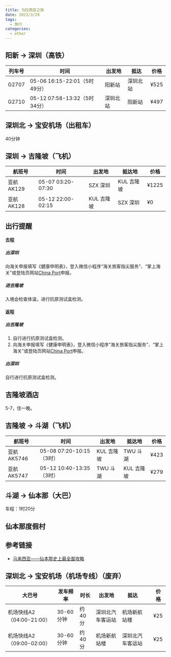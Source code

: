 ```yaml
---
title: 马拉西亚之旅
date: 2023/3/29
tags:
  - 旅行
categories:
  - other
---
```




## 阳新 &rarr; 深圳（高铁）

| 列车号 | 时间                         | 出发地   | 抵达     | 价格 |
| ------ | ---------------------------- | -------- | -------- | ---- |
| G2707  | 05-06 16:15-22:01（5时49分） | 阳新站   | 深圳北站 | ¥525 |
| G2710  | 05-12 07:58-13:32（5时34分） | 深圳北站 | 阳新站   | ¥497 |

## 深圳北 &rarr; 宝安机场（出租车）

40分钟

## 深圳 &rarr; 吉隆坡（飞机）

| 航班号    | 时间              | 出发地     | 抵达地     | 价格  |
| --------- | ----------------- | ---------- | ---------- | ----- |
| 亚航AK129 | 05-07 03:20-07:30 | SZX 深圳   | KUL 吉隆坡 | ¥1225 |
| 亚航AK128 | 05-12 22:00-02:15 | KUL 吉隆坡 | SZX 深圳   | ¥0    |

## 出行提醒

#### 去程

##### 出深圳

向海关申报填写《健康申明表》，登入微信小程序“海关旅客指尖服务”、“掌上海关”或登陆页网站[China Port](https://htdecl.chinaport.gov.cn/htdeclweb/home/pages/healthDeclare/declare.html)申报。

##### 进吉隆坡

入境会检查体温，进行抗原测试盒检测。

#### 返程

##### 出吉隆坡

1. 自行进行抗原测试盒检测。
2. 向海关申报填写《健康申明表》，登入微信小程序“海关旅客指尖服务”、“掌上海关”或登陆页网站[China Port](https://htdecl.chinaport.gov.cn/htdeclweb/home/pages/healthDeclare/declare.html)申报。

##### 出深圳

自行进行抗原测试盒检测。

## 吉隆坡酒店

5-7，住一晚。

## 吉隆坡 &rarr; 斗湖（飞机）

| 航班号     | 时间                     | 出发地     | 抵达地     | 价格 |
| ---------- | ------------------------ | ---------- | ---------- | ---- |
| 亚航AK5746 | 05-08 07:20-10:15（3时） | KUL 吉隆坡 | TWU 斗湖   | ¥423 |
| 亚航AK5747 | 05-12 10:40-13:35（3时） | TWU 斗湖   | KUL 吉隆坡 | ¥279 |

## 斗湖 &rarr; 仙本那（大巴）

车程：1时20分

## 仙本那度假村





## 参考链接

- [马来西亚——仙本那史上最全面攻略](https://zhuanlan.zhihu.com/p/33670717)



## 深圳北 &rarr; 宝安机场（机场专线）（废弃）

| 大巴号                    | 发车频率  | 时长   | 出发地           | 抵达             |      | 价格 |
| ------------------------- | --------- | ------ | ---------------- | ---------------- | ---- | ---- |
| 机场快线A2（04:00-21:00） | 30-60分钟 | 约40分 | 深圳北汽车客运站 | 机场新航站楼     |      | ¥25  |
| 机场快线A2（09:00-02:00） | 30-60分钟 | 约40分 | 机场新航站楼     | 深圳北汽车客运站 |      | ¥25  |

## 